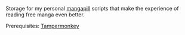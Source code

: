 Storage for my personal [mangapill](https://mangapill.com/) scripts that make the experience of reading free manga even better. 

Prerequisites:
  [Tampermonkey](https://www.tampermonkey.net/)
